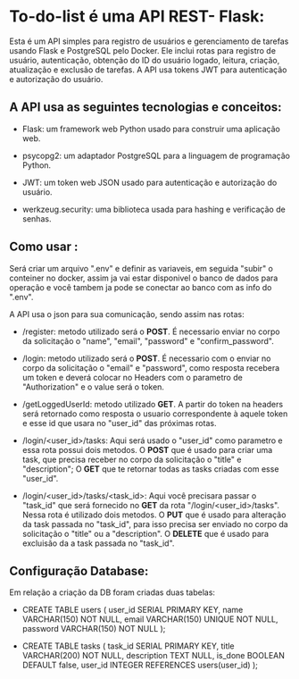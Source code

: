 # To-do-list é uma API REST- Flask:

Esta é um API simples para registro de usuários e gerenciamento de tarefas usando Flask e PostgreSQL pelo Docker. Ele inclui rotas para registro de usuário, autenticação, obtenção do ID do usuário logado, leitura, criação, atualização e exclusão de tarefas. A API usa tokens JWT para autenticação e autorização do usuário.

## A API usa as seguintes tecnologias e conceitos:

- Flask: um framework web Python usado para construir uma aplicação web.

- psycopg2: um adaptador PostgreSQL para a linguagem de programação Python.

- JWT: um token web JSON usado para autenticação e autorização do usuário.

- werkzeug.security: uma biblioteca usada para hashing e verificação de senhas.

## Como usar :

Será criar um arquivo ".env" e definir as variaveis, em seguida "subir" o conteiner no docker, assim ja vai estar disponivel o banco de dados para operação e você tambem ja pode se conectar ao banco com as info do ".env".

A API usa o json para sua comunicação, sendo assim nas rotas:

- /register:  metodo utilizado será o **POST**. É necessario  enviar no corpo da solicitação o "name", "email", "password" e "confirm_password".

- /login: metodo utilizado será o **POST**. É necessario com o  enviar no corpo da solicitação o "email" e "password", como resposta recebera um token e deverá colocar no Headers com o parametro de "Authorization" e o value será o token.

- /getLoggedUserId: metodo utilizado **GET**. A partir do token na headers será retornado como resposta o usuario correspondente à aquele token e esse id que usara no "user_id" das próximas rotas.

- /login/<user_id>/tasks: Aqui será usado o "user_id" como parametro e essa rota possui dois metodos.
 O **POST** que é usado para criar uma task, que precisa receber no corpo da solicitação o "title" e "description";
 O **GET** que te retornar todas as tasks criadas com esse "user_id".

- /login/<user_id>/tasks/<task_id>: Aqui você precisara passar o "task_id" que será fornecido no **GET** da rota "/login/<user_id>/tasks". Nessa rota é utilizado dois metodos.
O **PUT** que é usado para alteração da task passada no "task_id", para isso precisa ser enviado no corpo da solicitação o "title" ou a "description".
O **DELETE** que é usado para excluisão da a task passada no "task_id".

## Configuração Database:

Em relação a criação da DB foram criadas duas tabelas:
- CREATE TABLE users (
    user_id SERIAL PRIMARY KEY,
    name VARCHAR(150) NOT NULL,
    email VARCHAR(150) UNIQUE NOT NULL,
    password VARCHAR(150) NOT NULL
);

- CREATE TABLE tasks (
    task_id SERIAL PRIMARY KEY,
    title VARCHAR(200) NOT NULL,
    description TEXT NULL,
    is_done BOOLEAN DEFAULT false,
    user_id INTEGER REFERENCES users(user_id)
);
